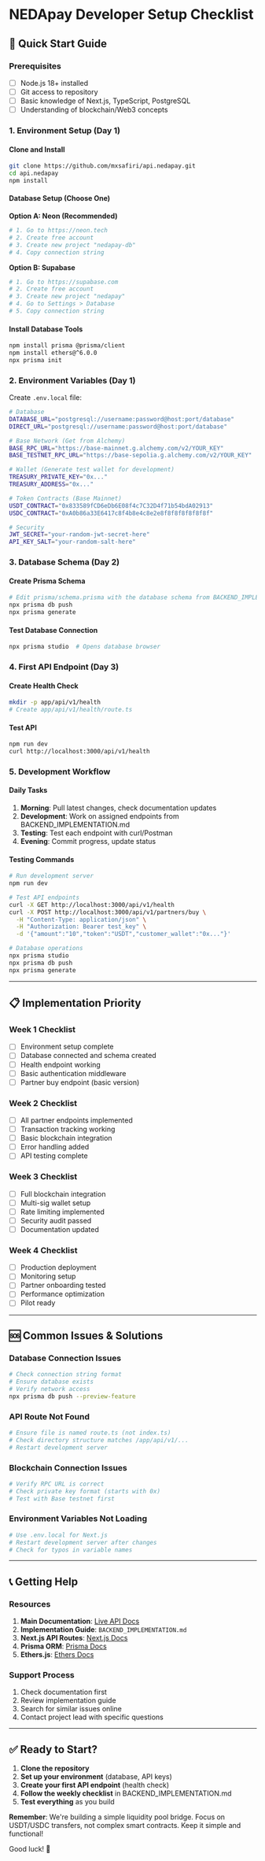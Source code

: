 # NEDApay Developer Setup Checklist

## 🚀 Quick Start Guide

### Prerequisites
- [ ] Node.js 18+ installed
- [ ] Git access to repository
- [ ] Basic knowledge of Next.js, TypeScript, PostgreSQL
- [ ] Understanding of blockchain/Web3 concepts

### 1. Environment Setup (Day 1)

#### Clone and Install
```bash
git clone https://github.com/mxsafiri/api.nedapay.git
cd api.nedapay
npm install
```

#### Database Setup (Choose One)
**Option A: Neon (Recommended)**
```bash
# 1. Go to https://neon.tech
# 2. Create free account
# 3. Create new project "nedapay-db"
# 4. Copy connection string
```

**Option B: Supabase**
```bash
# 1. Go to https://supabase.com
# 2. Create free account  
# 3. Create new project "nedapay"
# 4. Go to Settings > Database
# 5. Copy connection string
```

#### Install Database Tools
```bash
npm install prisma @prisma/client
npm install ethers@^6.0.0
npx prisma init
```

### 2. Environment Variables (Day 1)

Create `.env.local` file:
```bash
# Database
DATABASE_URL="postgresql://username:password@host:port/database"
DIRECT_URL="postgresql://username:password@host:port/database"

# Base Network (Get from Alchemy)
BASE_RPC_URL="https://base-mainnet.g.alchemy.com/v2/YOUR_KEY"
BASE_TESTNET_RPC_URL="https://base-sepolia.g.alchemy.com/v2/YOUR_KEY"

# Wallet (Generate test wallet for development)
TREASURY_PRIVATE_KEY="0x..."
TREASURY_ADDRESS="0x..."

# Token Contracts (Base Mainnet)
USDT_CONTRACT="0x833589fCD6eDb6E08f4c7C32D4f71b54bdA02913"
USDC_CONTRACT="0xA0b86a33E6417c8f4b8e4c8e2e8f8f8f8f8f8f8f"

# Security
JWT_SECRET="your-random-jwt-secret-here"
API_KEY_SALT="your-random-salt-here"
```

### 3. Database Schema (Day 2)

#### Create Prisma Schema
```bash
# Edit prisma/schema.prisma with the database schema from BACKEND_IMPLEMENTATION.md
npx prisma db push
npx prisma generate
```

#### Test Database Connection
```bash
npx prisma studio  # Opens database browser
```

### 4. First API Endpoint (Day 3)

#### Create Health Check
```bash
mkdir -p app/api/v1/health
# Create app/api/v1/health/route.ts
```

#### Test API
```bash
npm run dev
curl http://localhost:3000/api/v1/health
```

### 5. Development Workflow

#### Daily Tasks
1. **Morning**: Pull latest changes, check documentation updates
2. **Development**: Work on assigned endpoints from BACKEND_IMPLEMENTATION.md
3. **Testing**: Test each endpoint with curl/Postman
4. **Evening**: Commit progress, update status

#### Testing Commands
```bash
# Run development server
npm run dev

# Test API endpoints
curl -X GET http://localhost:3000/api/v1/health
curl -X POST http://localhost:3000/api/v1/partners/buy \
  -H "Content-Type: application/json" \
  -H "Authorization: Bearer test_key" \
  -d '{"amount":"10","token":"USDT","customer_wallet":"0x..."}'

# Database operations
npx prisma studio
npx prisma db push
npx prisma generate
```

---

## 📋 Implementation Priority

### Week 1 Checklist
- [ ] Environment setup complete
- [ ] Database connected and schema created
- [ ] Health endpoint working
- [ ] Basic authentication middleware
- [ ] Partner buy endpoint (basic version)

### Week 2 Checklist  
- [ ] All partner endpoints implemented
- [ ] Transaction tracking working
- [ ] Basic blockchain integration
- [ ] Error handling added
- [ ] API testing complete

### Week 3 Checklist
- [ ] Full blockchain integration
- [ ] Multi-sig wallet setup
- [ ] Rate limiting implemented
- [ ] Security audit passed
- [ ] Documentation updated

### Week 4 Checklist
- [ ] Production deployment
- [ ] Monitoring setup
- [ ] Partner onboarding tested
- [ ] Performance optimization
- [ ] Pilot ready

---

## 🆘 Common Issues & Solutions

### Database Connection Issues
```bash
# Check connection string format
# Ensure database exists
# Verify network access
npx prisma db push --preview-feature
```

### API Route Not Found
```bash
# Ensure file is named route.ts (not index.ts)
# Check directory structure matches /app/api/v1/...
# Restart development server
```

### Blockchain Connection Issues
```bash
# Verify RPC URL is correct
# Check private key format (starts with 0x)
# Test with Base testnet first
```

### Environment Variables Not Loading
```bash
# Use .env.local for Next.js
# Restart development server after changes
# Check for typos in variable names
```

---

## 📞 Getting Help

### Resources
1. **Main Documentation**: [Live API Docs](https://apinedapay-2bvjngvts-vmuhagachi-gmailcoms-projects.vercel.app)
2. **Implementation Guide**: `BACKEND_IMPLEMENTATION.md`
3. **Next.js API Routes**: [Next.js Docs](https://nextjs.org/docs/app/building-your-application/routing/route-handlers)
4. **Prisma ORM**: [Prisma Docs](https://www.prisma.io/docs)
5. **Ethers.js**: [Ethers Docs](https://docs.ethers.org/)

### Support Process
1. Check documentation first
2. Review implementation guide
3. Search for similar issues online
4. Contact project lead with specific questions

---

## ✅ Ready to Start?

1. **Clone the repository**
2. **Set up your environment** (database, API keys)
3. **Create your first API endpoint** (health check)
4. **Follow the weekly checklist** in BACKEND_IMPLEMENTATION.md
5. **Test everything** as you build

**Remember**: We're building a simple liquidity pool bridge. Focus on USDT/USDC transfers, not complex smart contracts. Keep it simple and functional!

Good luck! 🚀

